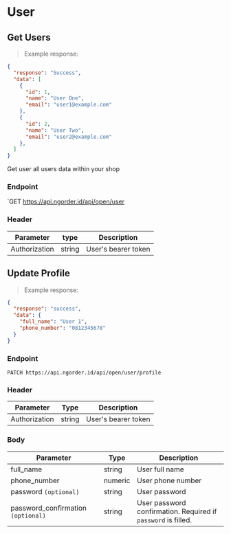 # User
## Get Users
> Example response:

```json
{
  "response": "Success",
  "data": [
    {
      "id": 1,
      "name": "User One",
      "email": "user1@example.com"
    },
    {
      "id": 2,
      "name": "User Two",
      "email": "user2@example.com"
    },
  ]
}
```

Get user all users data within your shop

### Endpoint
`GET https://api.ngorder.id/api/open/user

### Header
Parameter | type | Description
--------- | ---- | -----------
Authorization | string | User's bearer token

## Update Profile
> Example response:

```json
{
  "response": "success",
  "data": {
    "full_name": "User 1",
    "phone_number": "0812345678"
  }
}
```

### Endpoint
`PATCH https://api.ngorder.id/api/open/user/profile`

### Header
Parameter | Type | Description
--------- | ---- | -----------
Authorization | string | User's bearer token

### Body
Parameter | Type | Description
--------- | ---- | -----------
full_name | string | User full name
phone_number | numeric | User phone number
password `(optional)` | string | User password
password_confirmation `(optional)` | string | User password confirmation. Required if `password` is filled.